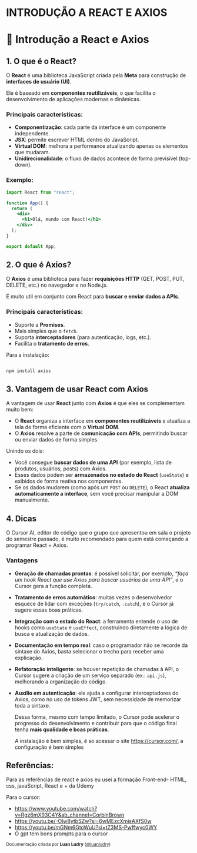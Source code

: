 # INTRODUÇÃO A REACT E AXIOS

# 📘 Introdução a React e Axios

## 1. O que é o React?

O **React** é uma biblioteca JavaScript criada pela **Meta** para construção de **interfaces de usuário (UI)**.

Ele é baseado em **componentes reutilizáveis**, o que facilita o desenvolvimento de aplicações modernas e dinâmicas.

### Principais características:

- **Componentização**: cada parte da interface é um componente independente.
- **JSX**: permite escrever HTML dentro do JavaScript.
- **Virtual DOM**: melhora a performance atualizando apenas os elementos que mudaram.
- **Unidirecionalidade**: o fluxo de dados acontece de forma previsível (top-down).

### Exemplo:

```jsx
import React from "react";

function App() {
  return (
    <div>
      <h1>Olá, mundo com React!</h1>
    </div>
  );
}

export default App;

```

## 2. O que é Axios?

O **Axios** é uma biblioteca para fazer **requisições HTTP** (GET, POST, PUT, DELETE, etc.) no navegador e no Node.js.

É muito util em conjunto com React para **buscar e enviar dados a APIs**.

### Principais características:

- Suporte a **Promises**.
- Mais simples que o `fetch`.
- Suporta **interceptadores** (para autenticação, logs, etc.).
- Facilita o **tratamento de erros**.

Para a instalação:

```bash

npm install axios

```

## 3. Vantagem de usar React com Axios

A vantagem de usar **React** junto com **Axios** é que eles se complementam muito bem:

- O **React** organiza a interface em **componentes reutilizáveis** e atualiza a tela de forma eficiente com o **Virtual DOM**.
- O **Axios** resolve a parte de **comunicação com APIs**, permitindo buscar ou enviar dados de forma simples.

Unindo os dois:

- Você consegue **buscar dados de uma API** (por exemplo, lista de produtos, usuários, posts) com Axios.
- Esses dados podem ser **armazenados no estado do React** (`useState`) e exibidos de forma reativa nos componentes.
- Se os dados mudarem (como após um `POST` ou `DELETE`), o React **atualiza automaticamente a interface**, sem você precisar manipular a DOM manualmente.

## 4. Dicas

O Cursor AI, editor de código que o grupo que apresentou em sala o projeto do semestre passado, é muito recomendado para quem está começando a programar React + Axios.

### Vantagens

- **Geração de chamadas prontas**: é possível solicitar, por exemplo, *“faça um hook React que use Axios para buscar usuários de uma API”*, e o Cursor gera a função completa.
- **Tratamento de erros automático**: muitas vezes o desenvolvedor esquece de lidar com exceções (`try/catch`, `.catch`), e o Cursor já sugere essas boas práticas.
- **Integração com o estado do React**: a ferramenta entende o uso de hooks como `useState` e `useEffect`, construindo diretamente a lógica de busca e atualização de dados.
- **Documentação em tempo real**: caso o programador não se recorde da sintaxe do Axios, basta selecionar o trecho para receber uma explicação.
- **Refatoração inteligente**: se houver repetição de chamadas à API, o Cursor sugere a criação de um serviço separado (ex.: `api.js`), melhorando a organização do código.
- **Auxílio em autenticação**: ele ajuda a configurar interceptadores do Axios, como no uso de tokens JWT, sem necessidade de memorizar toda a sintaxe.
    
    Dessa forma, mesmo com tempo limitado, o Cursor pode acelerar o progresso do desenvolvimento e contribuir para que o código final tenha **mais qualidade e boas práticas**.
    
    A instalação é bem simples, é so acessar o site https://cursor.com/, a configuração é bem simples
    

## Referências:

Para as referências de react e axios eu usei a formação Front-end- HTML, css, javaScript, React e + da Udemy

Para o cursor:

- https://www.youtube.com/watch?v=Rgz6mX93C4Y&ab_channel=CorbinBrown
- https://youtu.be/-Olw8ytbSZw?si=6wMEzcXmisAXfS0w
- https://youtu.be/mGNm6GtoWuU?si=tZ3MS-Pwffwyc0WY
- O gpt tem bons prompts para o cursor

<sub>Documentação criada por **Luan Ludry** ([@luanludry](https://github.com/luanludry))</sub>